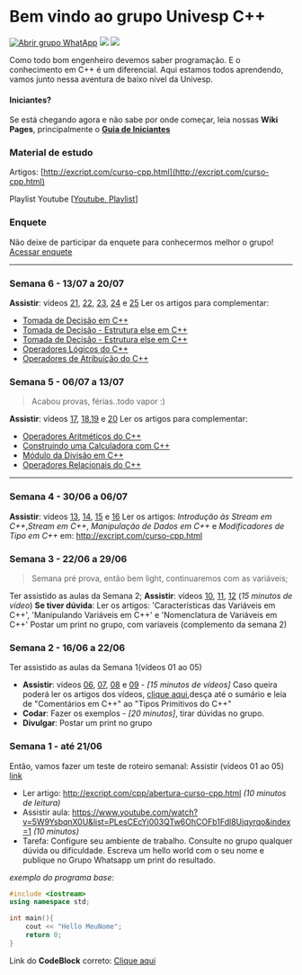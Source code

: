 # Bem vindo ao grupo Univesp C++
[![Abrir grupo WhatApp](https://img.shields.io/badge/WhatApp-159%20participantes-green.svg "Abrir grupo WhatApp")](https://chat.whatsapp.com/JySnXv3d8IJE7qFnZ88Mwz "Abrir grupo WhatApp") ![](https://img.shields.io/badge/SemanaAtual-5-yellow.svg) ![](https://img.shields.io/badge/Linguagem-C%2B%2B-orange.svg)

Como todo bom engenheiro devemos saber programação. E o conhecimento em C++ é um diferencial. Aqui estamos todos aprendendo, vamos junto nessa aventura de baixo nível da Univesp.

#### Iniciantes?
Se está chegando agora e não sabe por onde começar, leia nossas **Wiki Pages**, principalmente o [**Guia de Iniciantes**](https://github.com/dorathoto/CPlusPlus_Univesp/wiki/Guia-Iniciantes "Guia de Iniciantes")

### Material de estudo
Artigos:
[http://excript.com/curso-cpp.html](http://excript.com/curso-cpp.html)

Playlist Youtube [[Youtube, Playlist](https://www.youtube.com/watch?v=5W9YsbqnX0U&list=PLesCEcYj003QTw6OhCOFb1Fdl8Uiqyrqo "Youtube, Playlist")]



### **Enquete**
Não deixe de participar da enquete para conhecermos melhor o grupo!
[Acessar enquete](https://docs.google.com/forms/d/e/1FAIpQLSfS-bFh7PiI-ZE2iNYCV6-KuF759xbld2hollR4XcvZ87L0YA/viewform?usp=sf_link)

------------


### Semana 6 -  13/07 a 20/07
**Assistir**:  vídeos [21](https://youtu.be/lTo_Y5UamuI "20"), [22](https://youtu.be/VxTopjwodqc "22"), [23](https://youtu.be/tPVOKkampII "23"), [24](https://youtu.be/LlEJALDCCGY "24") e [25](https://youtu.be/yQg9Zbe3JNk "25")
Ler os artigos para complementar:
- [Tomada de Decisão em C++](http://excript.com/cpp/tomada-de-decisao-cpp.html "Tomada de Decisão em C++")
- [Tomada de Decisão - Estrutura else em C++](http://excript.com/cpp/tomada-decisao-estrutura-else-cpp.html "Tomada de Decisão - Estrutura else em C++")
- [Tomada de Decisão - Estrutura else em C++](http://excript.com/cpp/tomada-decisao-estrutura-else-cpp-parte2.html "Tomada de Decisão - Estrutura else em C++")
- [Operadores Lógicos do C++](http://excript.com/cpp/operador-logico-cpp.html "Operadores Lógicos do C++")
- [Operadores de Atribuíção do C++](http://excript.com/cpp/operador-atribuicao-cpp.html "peradores de Atribuíção do C++")

### Semana 5 - 06/07 a 13/07
> Acabou provas, férias..todo vapor :)

**Assistir**:  vídeos [17](https://youtu.be/4em2eb8z_mc "17"), [18](https://youtu.be/X48dXn1AKDo "18"),[19](https://youtu.be/eLJUkUAZFqg "19") e [20](https://youtu.be/VwdyhPeSj-M "20")
Ler os artigos para complementar:
- [Operadores Aritméticos do C++](http://excript.com/cpp/operador-aritmetico-cpp.html "Operadores Aritméticos do C++")
- [Construindo uma Calculadora com C++](http://excript.com/cpp/calculadora-cpp.html "Construindo uma Calculadora com C++")
- [Módulo da Divisão em C++](http://excript.com/cpp/modulo-divisao-cpp.html "Módulo da Divisão em C++")
- [Operadores Relacionais do C++](http://excript.com/cpp/modulo-divisao-cpp.html "Operadores Relacionais do C++")

------------



### Semana 4 - 30/06 a 06/07
**Assistir**:  vídeos [13](https://youtu.be/Hm1ULV7KJpE "13"), [14](https://youtu.be/OdYtYzm2Guw "14"), [15](https://youtu.be/s86WR4F3_Bg "15") e [16](https://youtu.be/t9iyPMyMjrg "16")
Ler os artigos: *Introdução às Stream em C++*,*Stream em C++*, *Manipulação de Dados em C++* e *Modificadores de Tipo em C++* em: http://excript.com/curso-cpp.html

### Semana 3 - 22/06 a 29/06 
> Semana pré prova, então bem light, continuaremos com as variáveis;

Ter assistido as aulas da Semana 2;
**Assistir**:  vídeos [10](https://youtu.be/tF8RYqycMRQ "10"), [11](https://youtu.be/KofxnwaGw10 "11"), [12](https://youtu.be/Asa5o5CA3GA "12") (*15 minutos de vídeo*)
**Se tiver dúvida**: Ler os artigos: 'Características das Variáveis em C++', 'Manipulando Variáveis em C++' e 'Nomenclatura de Variáveis em C++'
Postar um print no grupo, com variaveis (complemento da semana 2)

### Semana 2  - 16/06 a 22/06
Ter assistido as aulas da Semana 1(vídeos 01 ao 05)
- **Assistir**: vídeos  [06](https://youtu.be/TgvNryh4bDs "06"), [07](https://youtu.be/t17Zrvh6EtI "07"), [08](https://youtu.be/wPlltR2dtSQ "08") e [09](https://youtu.be/5t262w4wcjM "09")  - *[15 minutos de vídeos]*
Caso queira poderá ler os artigos dos vídeos, [clique aqui](http://excript.com/curso-cpp.html "clique aqui"),desça até o sumário e leia de "Comentários em C++" ao "Tipos Primitivos do C++"
- **Codar**: Fazer os exemplos - *[20 minutos]*, tirar dúvidas no grupo.
- **Divulgar**: Postar um print no grupo

### Semana 1 - até 21/06
Então, vamos fazer um teste de roteiro semanal:
Assistir (vídeos 01 ao 05) [link](https://www.youtube.com/playlist?list=PLesCEcYj003QTw6OhCOFb1Fdl8Uiqyrqo "link")
- Ler artigo: http://excript.com/cpp/abertura-curso-cpp.html *(10 minutos de leitura)*
- Assistir aula: https://www.youtube.com/watch?v=5W9YsbqnX0U&list=PLesCEcYj003QTw6OhCOFb1Fdl8Uiqyrqo&index=1 *(10 minutos)*
- Tarefa: Configure seu ambiente de trabalho. Consulte no grupo qualquer dúvida ou dificuldade. Escreva um hello world com o seu nome e publique no Grupo Whatsapp um print do resultado.

*exemplo do programa base:*

```cpp
#include <iostream>
using namespace std;

int main(){
    cout << "Hello MeuNome";
    return 0;
}
```

Link do **CodeBlock** correto: [Clique aqui](http://sourceforge.net/projects/codeblocks/files/Binaries/17.12/Windows/codeblocks-17.12mingw-setup.exe "Clique aqui")
